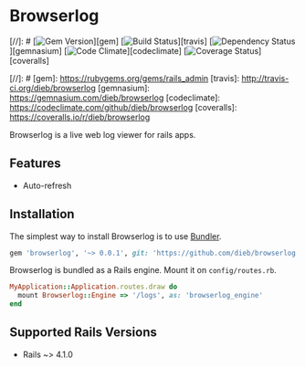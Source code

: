 # Browserlog

[//]: # [![Gem Version](https://img.shields.io/gem/v/browserlog.svg)][gem]
[![Build Status](https://img.shields.io/travis/dieb/browserlog.svg)][travis]
[![Dependency Status](https://img.shields.io/gemnasium/dieb/browserlog.svg)][gemnasium]
[![Code Climate](https://img.shields.io/codeclimate/github/dieb/browserlog.svg)][codeclimate]
[![Coverage Status](https://img.shields.io/coveralls/dieb/browserlog.svg)][coveralls]

[//]: # [gem]: https://rubygems.org/gems/rails_admin
[travis]: http://travis-ci.org/dieb/browserlog
[gemnasium]: https://gemnasium.com/dieb/browserlog
[codeclimate]: https://codeclimate.com/github/dieb/browserlog
[coveralls]: https://coveralls.io/r/dieb/browserlog

Browserlog is a live web log viewer for rails apps.

## Features
* Auto-refresh

## Installation

The simplest way to install Browserlog is to use [Bundler](http://bundler.io).

```ruby
gem 'browserlog', '~> 0.0.1', git: 'https://github.com/dieb/browserlog.git'
```

Browserlog is bundled as a Rails engine. Mount it on `config/routes.rb`.

```ruby
MyApplication::Application.routes.draw do
  mount Browserlog::Engine => '/logs', as: 'browserlog_engine'
end
```

## Supported Rails Versions
* Rails ~> 4.1.0
